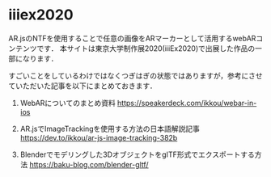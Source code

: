 # iiiex2020
AR.jsのNTFを使用することで任意の画像をARマーカーとして活用するwebARコンテンツです．
本サイトは東京大学制作展2020(iiiEx2020)で出展した作品の一部になります．

すごいことをしているわけではなくつぎはぎの状態ではありますが，参考にさせていただいた記事を以下にまとめておきます．

1. WebARについてのまとめ資料
https://speakerdeck.com/ikkou/webar-in-ios

2. AR.jsでImageTrackingを使用する方法の日本語解説記事
https://dev.to/ikkou/ar-js-image-tracking-382b

3. Blenderでモデリングした3DオブジェクトをgITF形式でエクスポートする方法
https://baku-blog.com/blender-gltf/



